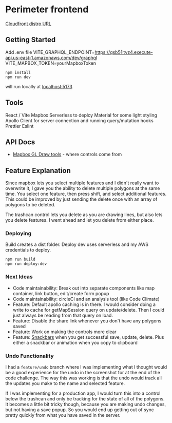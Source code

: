 # Perimeter frontend

[Cloudfront distro URL](https://dgkpkp27prv85.cloudfront.net/)

## Getting Started

Add .env file
VITE_GRAPHQL_ENDPOINT=https://qsb51itvz4.execute-api.us-east-1.amazonaws.com/dev/graphql
VITE_MAPBOX_TOKEN=yourMapboxToken

```
npm install
npm run dev
```

will run locally at [localhost:5173](http://localhost:5173/)

## Tools

React / Vite
Mapbox
Serverless to deploy
Material for some light styling
Apollo Client for server connection and running query/mutation hooks
Prettier
Eslint

## API Docs

- [Mapbox GL Draw tools](https://github.com/mapbox/mapbox-gl-draw/blob/main/docs/API.md) - where controls come from

## Feature Explanation

Since mapbox lets you select multiple features and I didn't really want to overwrite it, I gave you the ability to delete multiple polygons at the same time. You select one feature, then press shift, and select additional features. This could be improved by just sending the delete once with an array of polygons to be deleted.

The trashcan control lets you delete as you are drawing lines, but also lets you delete features. I went ahead and let you delete from either place.

### Deploying

Build creates a dist folder. Deploy dev uses serverless and my AWS credentials to deploy.

```
npm run build
npm run deploy:dev
```

### Next Ideas

- Code maintainability: Break out into separate components like map container, link button, edit/create form popup
- Code maintainability: circleCI and an analysis tool (like Code Climate)
- Feature: Default apollo caching is in there. I would consider doing a write to cache for getMapSession query on update/delete. Then I could just always be reading from that query on load.
- Feature: Disable the share link whenever you don't have any polygons saved
- Feature: Work on making the controls more clear
- Feature: [Snackbars](https://mui.com/material-ui/react-snackbar/) when you get successful save, update, delete. Plus either a snackbar or animation when you copy to clipboard

### Undo Functionality

I had a `feature/undo` branch where I was implementing what I thought would be a good experience for the undo in the screenshot for at the end of the code challenge. The way this was working is that the undo would track all the updates you make to the name and selected feature.

If I was implementing for a production app, I would turn this into a control below the trashcan and only be tracking for the state of all of the polygons. It becomes a little bit tricky though, because you are making undo changes, but not having a save popup. So you would end up getting out of sync pretty quickly from what you have saved in the server.
